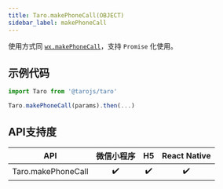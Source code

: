 ```yaml
---
title: Taro.makePhoneCall(OBJECT)
sidebar_label: makePhoneCall
---
```



使用方式同 [`wx.makePhoneCall`](https://developers.weixin.qq.com/miniprogram/dev/api/wx.makePhoneCall.html)，支持 `Promise` 化使用。

## 示例代码

```jsx
import Taro from '@tarojs/taro'

Taro.makePhoneCall(params).then(...)
```
## API支持度


| API | 微信小程序 | H5 | React Native |
| :-: | :-: | :-: | :-: |
| Taro.makePhoneCall | ✔️ | ✔️ | ✔️ |

